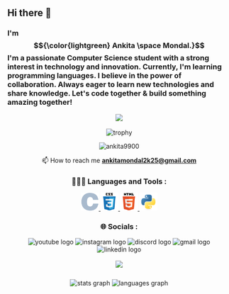 ## Hi there 👋
### I'm $${\color{lightgreen} Ankita \space Mondal.}$$ I'm a passionate Computer Science student with a strong interest in technology and innovation. Currently, I'm learning programming languages. I believe in the power of collaboration. Always eager to learn new technologies and share knowledge. Let's code together & build something amazing together!

<div align="center"><img src="https://github.com/user-attachments/assets/fddcdbcd-5ea2-4416-9f59-ca7fd9394aca" width="300"><div align="center">

![trophy](https://github-profile-trophy.vercel.app/?username=ankita9900&theme=darkhub)


<p align="centre"> <img src="https://komarev.com/ghpvc/?username=ankita9900&label=Profile%20views&color=0e75b6&style=flat" alt="ankita9900" /> </p>


 📫 How to reach me **ankitamondal2k25@gmail.com**

<p align="left">
</p>

<h3 align="centre"> 👩🏻‍💻 Languages and Tools :</h3>
<p align="centre"> <a href="https://www.cprogramming.com/" target="_blank" rel="noreferrer"> <img src="https://raw.githubusercontent.com/devicons/devicon/master/icons/c/c-original.svg" alt="c" width="40" height="40"/> </a> <a href="https://www.w3schools.com/css/" target="_blank" rel="noreferrer"> <img src="https://raw.githubusercontent.com/devicons/devicon/master/icons/css3/css3-original-wordmark.svg" alt="css3" width="40" height="40"/> </a> <a href="https://www.w3.org/html/" target="_blank" rel="noreferrer"> <img src="https://raw.githubusercontent.com/devicons/devicon/master/icons/html5/html5-original-wordmark.svg" alt="html5" width="40" height="40"/> </a> <a href="https://www.python.org" target="_blank" rel="noreferrer"> <img src="https://raw.githubusercontent.com/devicons/devicon/master/icons/python/python-original.svg" alt="python" width="40" height="40"/> </a> </p>




###
<h3 align="centre"> 🌐 Socials :</h3>
<div align="centre">
  <img src="https://img.shields.io/static/v1?message=Youtube&logo=youtube&label=&color=FF0000&logoColor=white&labelColor=&style=for-the-badge" height="35" alt="youtube logo"  />
  <img src="https://img.shields.io/static/v1?message=Instagram&logo=instagram&label=&color=E4405F&logoColor=white&labelColor=&style=for-the-badge" height="35" alt="instagram logo"  />
  <img src="https://img.shields.io/static/v1?message=Discord&logo=discord&label=&color=7289DA&logoColor=white&labelColor=&style=for-the-badge" height="35" alt="discord logo"  />
  <img src="https://img.shields.io/static/v1?message=Gmail&logo=gmail&label=&color=D14836&logoColor=white&labelColor=&style=for-the-badge" height="35" alt="gmail logo"  />
  <img src="https://img.shields.io/static/v1?message=LinkedIn&logo=linkedin&label=&color=0077B5&logoColor=white&labelColor=&style=for-the-badge" height="35" alt="linkedin logo"  />
</div>
</br></>


<div align="center"><img src="https://github.com/Anmol-Baranwal/Cool-GIFs-For-GitHub/assets/74038190/54fb7eef-b1e8-41dc-be97-57e4180b3b24" width="600"></div>








###

<div align="center">
  <img src="https://github-readme-stats.vercel.app/api?username=ankita9900&hide_title=false&hide_rank=false&show_icons=true&include_all_commits=true&count_private=true&disable_animations=false&theme=dracula&locale=en&hide_border=false" height="150" alt="stats graph"  />
  <img src="https://github-readme-stats.vercel.app/api/top-langs?username=ankita9900&locale=en&hide_title=false&layout=compact&card_width=320&langs_count=5&theme=dracula&hide_border=false" height="150" alt="languages graph"  />
</div>

###


